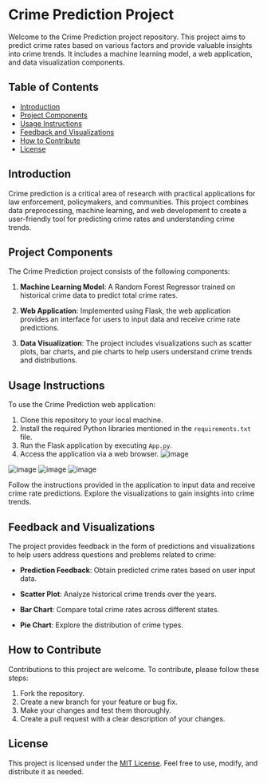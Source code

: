 # Crime Prediction Project

Welcome to the Crime Prediction project repository. This project aims to predict crime rates based on various factors and provide valuable insights into crime trends. It includes a machine learning model, a web application, and data visualization components.

## Table of Contents

- [Introduction](#introduction)
- [Project Components](#project-components)
- [Usage Instructions](#usage-instructions)
- [Feedback and Visualizations](#feedback-and-visualizations)
- [How to Contribute](#how-to-contribute)
- [License](#license)

## Introduction

Crime prediction is a critical area of research with practical applications for law enforcement, policymakers, and communities. This project combines data preprocessing, machine learning, and web development to create a user-friendly tool for predicting crime rates and understanding crime trends.

## Project Components

The Crime Prediction project consists of the following components:

1. **Machine Learning Model**: A Random Forest Regressor trained on historical crime data to predict total crime rates.

2. **Web Application**: Implemented using Flask, the web application provides an interface for users to input data and receive crime rate predictions.

3. **Data Visualization**: The project includes visualizations such as scatter plots, bar charts, and pie charts to help users understand crime trends and distributions.

## Usage Instructions

To use the Crime Prediction web application:

1. Clone this repository to your local machine.
2. Install the required Python libraries mentioned in the `requirements.txt` file.
3. Run the Flask application by executing `App.py`.
4. Access the application via a web browser.
![image](https://github.com/Akankshg-ByteWizard/UB-CSE-587-State-Crime-Analysis-and-Safety-Prediction/assets/45911434/ad1e13aa-4d93-4e75-8e10-8d0c56d5b159)

![image](https://github.com/Akankshg-ByteWizard/UB-CSE-587-State-Crime-Analysis-and-Safety-Prediction/assets/45911434/955fe105-56a2-4185-8700-116c938b4f5e)
![image](https://github.com/Akankshg-ByteWizard/UB-CSE-587-State-Crime-Analysis-and-Safety-Prediction/assets/45911434/3fe3ced9-8784-4c4b-a1d5-f5d60b7ac0db)
![image](https://github.com/Akankshg-ByteWizard/UB-CSE-587-State-Crime-Analysis-and-Safety-Prediction/assets/45911434/e02f7e05-4aa7-4a88-a928-aeeaf9bff520)


Follow the instructions provided in the application to input data and receive crime rate predictions. Explore the visualizations to gain insights into crime trends.

## Feedback and Visualizations

The project provides feedback in the form of predictions and visualizations to help users address questions and problems related to crime:

- **Prediction Feedback**: Obtain predicted crime rates based on user input data.

- **Scatter Plot**: Analyze historical crime trends over the years.

- **Bar Chart**: Compare total crime rates across different states.

- **Pie Chart**: Explore the distribution of crime types.

## How to Contribute

Contributions to this project are welcome. To contribute, please follow these steps:

1. Fork the repository.
2. Create a new branch for your feature or bug fix.
3. Make your changes and test them thoroughly.
4. Create a pull request with a clear description of your changes.

## License

This project is licensed under the [MIT License](License). Feel free to use, modify, and distribute it as needed.
